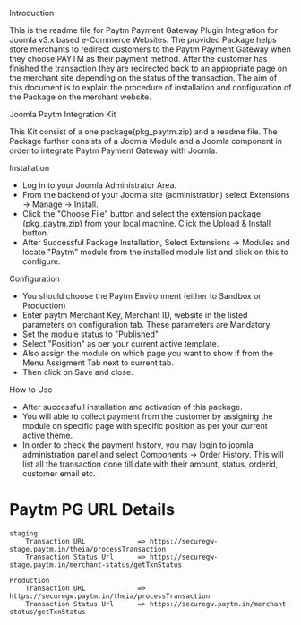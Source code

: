 Introduction

This is the readme file for Paytm Payment Gateway Plugin Integration for Joomla v3.x based e-Commerce Websites. 
The provided Package helps store merchants to redirect customers to the Paytm Payment Gateway when they choose PAYTM as their payment method. 
After the customer has finished the transaction they are redirected back to an appropriate page on the merchant site depending on the status of the transaction.
The aim of this document is to explain the procedure of installation and configuration of the Package on the merchant website.


Joomla Paytm Integration Kit

This Kit consist of a one package(pkg_paytm.zip) and a readme file.
The Package further consists of a Joomla Module and a Joomla component in order to integrate Paytm Payment Gateway with Joomla.


Installation

- Log in to your Joomla Administrator Area.
- From the backend of your Joomla site (administration) select Extensions -> Manage -> Install. 
- Click the "Choose File" button and select the extension package (pkg_paytm.zip) from your local machine. Click the Upload & Install button.
- After Successful Package Installation, Select Extensions -> Modules and locate "Paytm" module from the installed module list and click on this to configure.


Configuration

- You should choose the Paytm Environment (either to Sandbox or Production)
- Enter paytm Merchant Key, Merchant ID, website in the listed parameters on configuration tab. These parameters are Mandatory.
- Set the module status to "Published"
- Select "Position" as per your current active template.
- Also assign the module on which page you want to show if from the Menu Assigment Tab next to current tab.
- Then click on Save and close.


How to Use

- After successfull installation and activation of this package.
- You will able to collect payment from the customer by assigning the module on specific page with specific position as per your current active theme.
- In order to check the payment history, you may login to joomla administration panel and select Components -> Order History. This will list all the transaction
done till date with their amount, status, orderid, customer email etc.

# Paytm PG URL Details
	staging	
		Transaction URL             => https://securegw-stage.paytm.in/theia/processTransaction
		Transaction Status Url      => https://securegw-stage.paytm.in/merchant-status/getTxnStatus

	Production
		Transaction URL             => https://securegw.paytm.in/theia/processTransaction
		Transaction Status Url      => https://securegw.paytm.in/merchant-status/getTxnStatus

